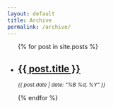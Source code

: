 ```yaml
---
layout: default
title: Archive
permalink: /archive/
---
```

<ul>
  {% for post in site.posts %}
    <li>
      <h2><a href="{{ post.url }}">{{ post.title }}</a></h2>
      <p><small><em>{{ post.date | date: "%B %d, %Y" }}</em></small></p>
    </li>
  {% endfor %}
</ul>
